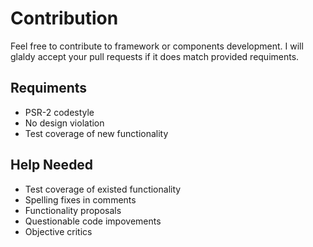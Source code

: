 # Contribution
Feel free to contribute to framework or components development. I will glaldy accept your pull requests if it does match provided requiments.

## Requiments
* PSR-2 codestyle
* No design violation
* Test coverage of new functionality

## Help Needed
* Test coverage of existed functionality
* Spelling fixes in comments
* Functionality proposals
* Questionable code impovements
* Objective critics
